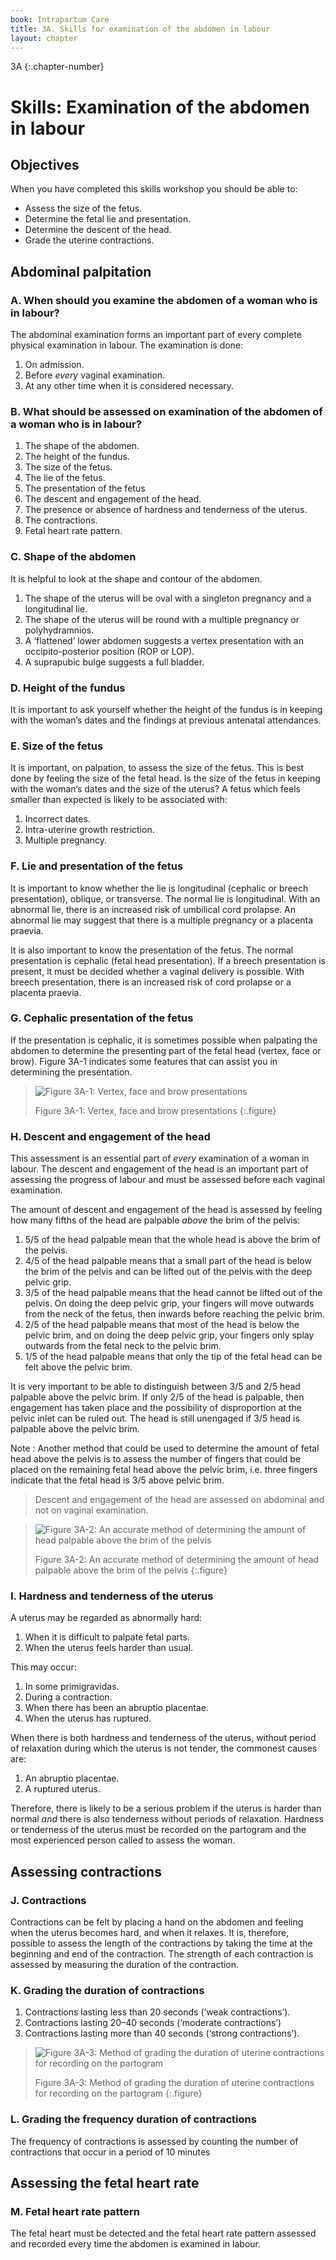 ```yaml
---
book: Intrapartum Care
title: 3A. Skills for examination of the abdomen in labour
layout: chapter
---
```


3A
{:.chapter-number}

# Skills: Examination of the abdomen in labour

## Objectives

When you have completed this skills workshop you should be able to:

*	Assess the size of the fetus.
*	Determine the fetal lie and presentation.
*	Determine the descent of the head.
*	Grade the uterine contractions.

## Abdominal palpitation

### A. When should you examine the abdomen of a woman who is in labour?

The abdominal examination forms an important part of every complete physical examination in labour. The examination is done:

1.	On admission.
1.	Before *every* vaginal examination.
1.	At any other time when it is considered necessary.

### B. What should be assessed on examination of the abdomen of a woman who is in labour?

1.	The shape of the abdomen.
1.	The height of the fundus.
1.	The size of the fetus.
1.	The lie of the fetus.
1.	The presentation of the fetus
1.	The descent and engagement of the head.
1.	The presence or absence of hardness and tenderness of the uterus.
1.	The contractions.
1.	Fetal heart rate pattern.

### C. Shape of the abdomen

It is helpful to look at the shape and contour of the abdomen.

1.	The shape of the uterus will be oval with a singleton pregnancy and a longitudinal lie.
1.	The shape of the uterus will be round with a multiple pregnancy or polyhydramnios.
1.	A ‘flattened’ lower abdomen suggests a vertex presentation with an occipito-posterior position (ROP or LOP).
1.	A suprapubic bulge suggests a full bladder.

### D. Height of the fundus

It is important to ask yourself whether the height of the fundus is in keeping with the woman’s dates and the findings at previous antenatal attendances.

### E. Size of the fetus

It is important, on palpation, to assess the size of the fetus. This is best done by feeling the size of the fetal head. Is the size of the fetus in keeping with the woman’s dates and the size of the uterus? A fetus which feels smaller than expected is likely to be associated with:

1.	Incorrect dates.
1.	Intra-uterine growth restriction.
1.	Multiple pregnancy.

### F. Lie and presentation of the fetus

It is important to know whether the lie is longitudinal (cephalic or breech presentation), oblique, or transverse. The normal lie is longitudinal. With an abnormal lie, there is an increased risk of umbilical cord prolapse. An abnormal lie may suggest that there is a multiple pregnancy or a placenta praevia.

It is also important to know the presentation of the fetus. The normal presentation is cephalic (fetal head presentation). If a breech presentation is present, it must be decided whether a vaginal delivery is possible. With breech presentation, there is an increased risk of cord prolapse or a placenta praevia.

### G. Cephalic presentation of the fetus

If the presentation is cephalic, it is sometimes possible when palpating the abdomen to determine the presenting part of the fetal head (vertex, face or brow). Figure 3A-1 indicates some features that can assist you in determining the presentation.

> ![Figure 3A-1: Vertex, face and brow presentations](images/3a-1.svg)
> 
> Figure 3A-1: Vertex, face and brow presentations
{:.figure}

### H. Descent and engagement of the head

This assessment is an essential part of *every* examination of a woman in labour. The descent and engagement of the head is an important part of assessing the progress of labour and must be assessed before each vaginal examination.

The amount of descent and engagement of the head is assessed by feeling how many fifths of the head are palpable *above* the brim of the pelvis:

1.	5/5 of the head palpable mean that the whole head is above the brim of the pelvis.
1.	4/5 of the head palpable means that a small part of the head is below the brim of the pelvis and can be lifted out of the pelvis with the deep pelvic grip.
1.	3/5 of the head palpable means that the head cannot be lifted out of the pelvis. On doing the deep pelvic grip, your fingers will move outwards from the neck of the fetus, then inwards before reaching the pelvic brim.
1.	2/5 of the head palpable means that most of the head is below the pelvic brim, and on doing the deep pelvic grip, your fingers only splay outwards from the fetal neck to the pelvic brim.
1.	1/5 of the head palpable means that only the tip of the fetal head can be felt above the pelvic brim.

It is very important to be able to distinguish between 3/5 and 2/5 head palpable above the pelvic brim. If only 2/5 of the head is palpable, then engagement has taken place and the possibility of disproportion at the pelvic inlet can be ruled out. The head is still unengaged if 3/5 head is palpable above the pelvic brim.

Note
:	Another method that could be used to determine the amount of fetal head above the pelvis is to assess the number of fingers that could be placed on the remaining fetal head above the pelvic brim, i.e. three fingers indicate that the fetal head is 3/5 above pelvic brim.

> Descent and engagement of the head are assessed on abdominal and not on vaginal examination.

> ![Figure 3A-2: An accurate method of determining the amount of head palpable above the brim of the pelvis](images/3a-2.svg)
> 
> Figure 3A-2: An accurate method of determining the amount of head palpable above the brim of the pelvis
{:.figure}

### I. Hardness and tenderness of the uterus

A uterus may be regarded as abnormally hard:

1.	When it is difficult to palpate fetal parts.
2.	When the uterus feels harder than usual.

This may occur:

1.	In some primigravidas.
2.	During a contraction.
3.	When there has been an abruptio placentae.
4.	When the uterus has ruptured.

When there is both hardness and tenderness of the uterus, without period of relaxation during which the uterus is not tender, the commonest causes are:

1.	An abruptio placentae.
2.	A ruptured uterus.

Therefore, there is likely to be a serious problem if the uterus is harder than normal *and* there is also tenderness without periods of relaxation. Hardness or tenderness of the uterus must be recorded on the partogram and the most experienced person called to assess the woman.

## Assessing contractions

### J. Contractions

Contractions can be felt by placing a hand on the abdomen and feeling when the uterus becomes hard, and when it relaxes. It is, therefore, possible to assess the length of the contractions by taking the time at the beginning and end of the contraction. The strength of each contraction is assessed by measuring the duration of the contraction.

### K. Grading the duration of contractions

1.	Contractions lasting less than 20 seconds (‘weak contractions’).
2.	Contractions lasting 20–40 seconds (‘moderate contractions’)
3.	Contractions lasting more than 40 seconds (‘strong contractions’).

> ![Figure 3A-3: Method of grading the duration of uterine contractions for recording on the partogram](images/3a-3.svg)
> 
> Figure 3A-3: Method of grading the duration of uterine contractions for recording on the partogram
{:.figure}

### L. Grading the frequency duration of contractions

The frequency of contractions is assessed by counting the number of contractions that occur in a period of 10 minutes

## Assessing the fetal heart rate

### M. Fetal heart rate pattern

The fetal heart must be detected and the fetal heart rate pattern assessed and recorded every time the abdomen is examined in labour.
